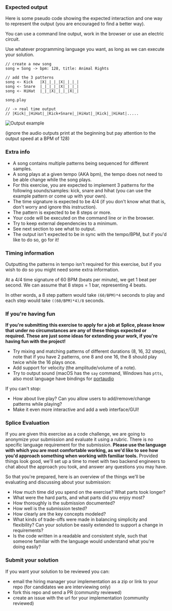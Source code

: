 ### Expected output

Here is some pseudo code showing the expected interaction and one way to
represent the output (you are encouraged to find a better way).

You can use a command line output, work in the browser or use an electric
circuit.

Use whatever programming language you want, as long as we can execute your
solution.

```
// create a new song
song = Song -> bpm: 128, title: Animal Rights

// add the 3 patterns
song <- Kick   |X|_|_|_|X|_|_|_|
song <- Snare  |_|_|_|_|X|_|_|_|
song <- HiHat  |_|_|X|_|_|_|X|_|

song.play

// -> real time output
// |Kick|_|HiHat|_|Kick+Snare|_|HiHat|_|Kick|_|HiHat|.....
```

![Output example](/drummachine-kata.gif?raw=true)

(ignore the audio outputs print at the beginning but pay attention to
the output speed at a BPM of 128)

### Extra info

* A song contains multiple patterns being sequenced for different
  samples.
* A song plays at a given tempo (AKA bpm), the tempo does not need to be able
  change while the song plays.
* For this exercise, you are expected to implement 3 patterns for the following
  sounds/samples: kick, snare and hihat (you can use the example pattern or
  come up with your own).
* The time signature is expected to be 4/4 (if you don't know what that is,
  don't worry and ignore this instruction).
* The pattern is expected to be 8 steps or more.
* Your code will be executed on the command line or in the browser.
* Try to keep external dependencies to a minimum.
* See next section to see what to output.
* The output isn't expected to be in sync with the tempo/BPM, but if you'd like
  to do so, go for it!


### Timing information

Outputting the patterns in tempo isn't required for this exercise, but if you
wish to do so you might need some extra information.

At a 4/4 time signature of 60 BPM (beats per minute), we get 1 beat per second.
We can assume that 8 steps = 1 bar, representing 4 beats.

In other words, a 8 step pattern would take `(60/BPM)*4` seconds to play and
each step would take `((60/BPM)*4)/8` seconds.


### If you're having fun

**If you're submitting this exercise to apply for a job at Splice, please know
that under no circumstances are any of these things expected or required. These
are just some ideas for extending your work, if you're having fun with the
project!**

* Try mixing and matching patterns of different durations (8, 16, 32 steps),
  note that if you have 2 patterns, one 8 and one 16, the 8 should play
  twice while the 16 plays once.
* Add support for velocity (the amplitude/volume of a note).
* Try to output sound (macOS has the `say` command, Windows has `ptts`,
  also most language have bindings for [portaudio](http://www.portaudio.com/)

If you can't stop:

* How about live play? Can you allow users to add/remove/change patterns
  while playing?
* Make it even more interactive and add a web interface/GUI!


### Splice Evaluation

If you are given this exercise as a code challenge, we are going to anonymize
your submission and evaluate it using a rubric. There is no specific language
requirement for the submission. **Please use the language with which you are
most comfortable working, as we'd like to see how you'd approach something when
working with familiar tools.** Provided things look good, we'll set up a time to
meet with two backend engineers to chat about the approach you took, and answer
any questions you may have.

So that you're prepared, here is an overview of the things we'll be evaluating
and discussing about your submission:

* How much time did you spend on the exercise? What parts took longer?
* What were the hard parts, and what parts did you enjoy most?
* How thoroughly is the submission documented?
* How well is the submission tested?
* How clearly are the key concepts modeled?
* What kinds of trade-offs were made in balancing simplicity and flexibility?
  Can your solution be easily extended to support a change in requirements?
* Is the code written in a readable and consistent style, such that someone
  familiar with the language would understand what you're doing easily?

### Submit your solution

If you want your solution to be reviewed you can:

* email the hiring manager your implementation as a zip or link to your repo
  (for candidates we are interviewing only)
* fork this repo and send a PR (community reviewed)
* create an issue with the url for your implementation (community reviewed)
